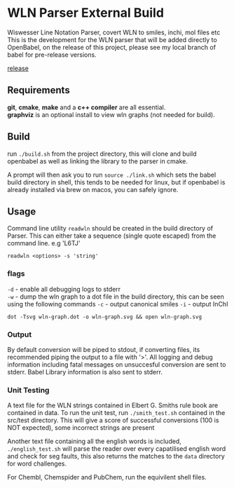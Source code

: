 # WLN Parser External Build

Wiswesser Line Notation Parser, covert WLN to smiles, inchi, mol files etc
This is the development for the WLN parser that will be added directly to OpenBabel, 
on the release of this project, please see my local branch of babel for pre-release versions. 

[release](./notes/release.md)

## Requirements

**git**, **cmake**, **make** and a **c++ compiler** are all essential. <br>
**graphviz** is an optional install to view wln graphs (not needed for build). 

## Build

run `./build.sh` from the project directory, this will clone and build openbabel as well as linking
the library to the parser in cmake. 

A prompt will then ask you to run `source ./link.sh` which sets the babel build directory in shell, this tends to be needed for linux, but if openbabel is already installed via brew on macos, you can safely ignore. 

## Usage

Command line utility `readwln` should be created in the build directory of Parser. This can either take a sequence (single quote escaped) from the command line. e.g 'L6TJ'

```
readwln <options> -s 'string'
```

### flags

`-d` - enable all debugging logs to stderr<br>
`-w` - dump the wln graph to a dot file in the build directory, this can be seen using the following commands
`-c` - output canonical smiles
`-i` - output InChI 

```
dot -Tsvg wln-graph.dot -o wln-graph.svg && open wln-graph.svg
```

### Output

By default conversion will be piped to stdout, if converting files, its recommended piping the output to a file with '>'. All logging and debug information including fatal messages on unsuccesful conversion are sent to stderr. Babel Library information is also sent to stderr. 


### Unit Testing

A text file for the WLN strings contained in Elbert G. Smiths rule book are contained in data. To run the unit test, run `./smith_test.sh` contained in the src/test directory. This will give a score of successful conversions (100 is NOT expected), some incorrect strings are present

Another text file containing all the english words is included, `./english_test.sh` will parse the reader over every capatilised english word and check for seg faults, this also returns the matches to the `data` directory for word challenges. 

For Chembl, Chemspider and PubChem, run the equivilent shell files. 



